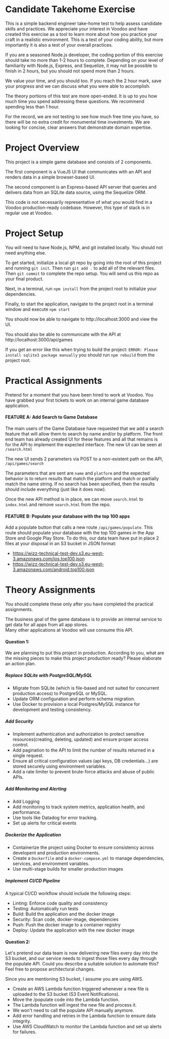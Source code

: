 # Candidate Takehome Exercise

This is a simple backend engineer take-home test to help assess candidate skills and practices. We appreciate your
interest in Voodoo and have created this exercise as a tool to learn more about how you practice your craft in a
realistic environment. This is a test of your coding ability, but more importantly it is also a test of your overall
practices.

If you are a seasoned Node.js developer, the coding portion of this exercise should take no more than 1-2 hours to
complete. Depending on your level of familiarity with Node.js, Express, and Sequelize, it may not be possible to finish
in 2 hours, but you should not spend more than 2 hours.

We value your time, and you should too. If you reach the 2 hour mark, save your progress and we can discuss what you
were able to accomplish.

The theory portions of this test are more open-ended. It is up to you how much time you spend addressing these
questions. We recommend spending less than 1 hour.

For the record, we are not testing to see how much free time you have, so there will be no extra credit for monumental
time investments. We are looking for concise, clear answers that demonstrate domain expertise.

# Project Overview

This project is a simple game database and consists of 2 components.

The first component is a VueJS UI that communicates with an API and renders data in a simple browser-based UI.

The second component is an Express-based API server that queries and delivers data from an SQLite data source, using the
Sequelize ORM.

This code is not necessarily representative of what you would find in a Voodoo production-ready codebase. However, this
type of stack is in regular use at Voodoo.

# Project Setup

You will need to have Node.js, NPM, and git installed locally. You should not need anything else.

To get started, initialize a local git repo by going into the root of this project and running `git init`. Then
run `git add .` to add all of the relevant files. Then `git commit` to complete the repo setup. You will send us this
repo as your final product.

Next, in a terminal, run `npm install` from the project root to initialize your dependencies.

Finally, to start the application, navigate to the project root in a terminal window and execute `npm start`

You should now be able to navigate to http://localhost:3000 and view the UI.

You should also be able to communicate with the API at http://localhost:3000/api/games

If you get an error like this when trying to build the project: `ERROR: Please install sqlite3 package manually` you
should run `npm rebuild` from the project root.

# Practical Assignments

Pretend for a moment that you have been hired to work at Voodoo. You have grabbed your first tickets to work on an
internal game database application.

#### FEATURE A: Add Search to Game Database

The main users of the Game Database have requested that we add a search feature that will allow them to search by name
and/or by platform. The front end team has already created UI for these features and all that remains is for the API to
implement the expected interface. The new UI can be seen at `/search.html`

The new UI sends 2 parameters via POST to a non-existent path on the API, `/api/games/search`

The parameters that are sent are `name` and `platform` and the expected behavior is to return results that match the
platform and match or partially match the name string. If no search has been specified, then the results should include
everything (just like it does now).

Once the new API method is in place, we can move `search.html` to `index.html` and remove `search.html` from the repo.

#### FEATURE B: Populate your database with the top 100 apps

Add a populate button that calls a new route `/api/games/populate`. This route should populate your database with the
top 100 games in the App Store and Google Play Store.
To do this, our data team have put in place 2 files at your disposal in an S3 bucket in JSON format:

- https://wizz-technical-test-dev.s3.eu-west-3.amazonaws.com/ios.top100.json
- https://wizz-technical-test-dev.s3.eu-west-3.amazonaws.com/android.top100.json

# Theory Assignments

You should complete these only after you have completed the practical assignments.

The business goal of the game database is to provide an internal service to get data for all apps from all app stores.  
Many other applications at Voodoo will use consume this API.

#### Question 1:

We are planning to put this project in production. According to you, what are the missing pieces to make this project
production ready?
Please elaborate an action plan.

##### Replace SQLite with PostgreSQL/MySQL

- Migrate from SQLite (which is file-based and not suited for concurrent production access) to PostgreSQL or MySQL.
- Update ORM configuration and perform schema migration.
- Use Docker to provision a local Postgres/MySQL instance for development and testing consistency.

##### Add Security

- Implement authentication and authorization to protect sensitive resources(creating, deleting, updated) and ensure
  proper access control.
- Add pagination to the API to limit the number of results returned in a single request.
- Ensure all critical configuration values (api keys, DB credentials...) are stored securely using environment
  variables.
- Add a rate limiter to prevent brute-force attacks and abuse of public APIs.

##### Add Monitoring and Alerting

- Add Logging
- Add monitoring to track system metrics, application health, and performance.
- Use tools like Datadog for error tracking.
- Set up alerts for critical events

##### Dockerize the Application

- Containerize the project using Docker to ensure consistency across developent and production environments.
- Create a `Dockerfile` and a `docker-compose.yml` to manage dependencies, services, and
  environment variables.
- Use multi-stage builds for smaller production images

##### Implement CI/CD Pipeline

A typical CI/CD workflow should include the following steps:

- Linting: Enforce code quality and consistency
- Testing: Automatically run tests
- Build: Build the application and the docker image
- Security: Scan code, docker-image, dependencies
- Push: Push the docker image to a container registry
- Deploy: Update the application with the new docker image

#### Question 2:

Let's pretend our data team is now delivering new files every day into the S3 bucket, and our service needs to ingest
those files
every day through the populate API. Could you describe a suitable solution to automate this? Feel free to propose
architectural changes.

Since you are mentioning S3 bucket, I assume you are using AWS.

- Create an AWS Lambda function triggered whenever a new file is uploaded to the S3 bucket (S3 Event Notifications).
- Move the /populate code into the Lambda function.
- The Lambda function will ingest the new file and process it.
- We won't need to call the populate API manually anymore.
- Add error handling and retries in the Lambda function to ensure data integrity.
- Use AWS CloudWatch to monitor the Lambda function and set up alerts for failures.


